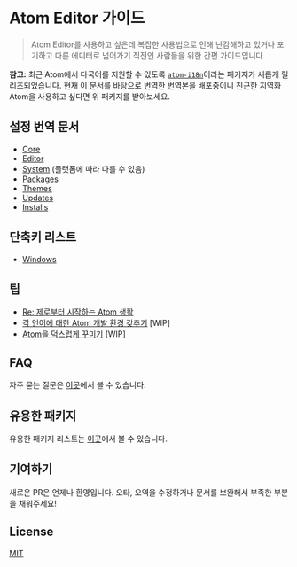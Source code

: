 # Atom Editor 가이드

> Atom Editor를 사용하고 싶은데 복잡한 사용법으로 인해 난감해하고 있거나 포기하고 다른 에디터로 넘어가기 직전인 사람들을 위한 간편 가이드입니다.

**참고:** 최근 Atom에서 다국어를 지원할 수 있도록 [`atom-i18n`](https://atom.io/packages/atom-i18n)이라는 패키지가 새롭게 릴리즈되었습니다. 현재 이 문서를 바탕으로 번역한 번역본을 배포중이니 친근한 지역화 Atom을 사용하고 싶다면 위 패키지를 받아보세요.

## 설정 번역 문서

* [Core](./settings/core.md)
* [Editor](./settings/editor.md)
* [System](./settings/system.md) (플랫폼에 따라 다를 수 있음)
* [Packages](./settings/packages.md)
* [Themes](./settings/themes.md)
* [Updates](./settings/updates.md)
* [Installs](./settings/installs.md)

## 단축키 리스트

* [Windows](./shortcuts/windows.md)

## 팁

* [Re: 제로부터 시작하는 Atom 생활](./tips/re-zero-starting-life-in-atom.md)
* [각 언어에 대한 Atom 개발 환경 갖추기]() [WIP]
* [Atom을 덕스럽게 꾸미기]() [WIP]

## FAQ

자주 묻는 질문은 [이곳](./base/faq.md)에서 볼 수 있습니다.

## 유용한 패키지

유용한 패키지 리스트는 [이곳](./base/packages.md)에서 볼 수 있습니다.

## 기여하기

새로운 PR은 언제나 환영입니다. 오타, 오역을 수정하거나 문서를 보완해서 부족한 부분을 채워주세요!

## License

[MIT](http://preco.mit-license.org/)
